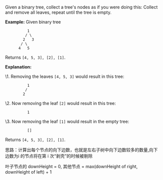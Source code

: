 Given a binary tree, collect a tree's nodes as if you were doing this: Collect and remove all leaves, repeat until the tree is empty.

**Example:**
Given binary tree 

```
          1
         / \
        2   3
       / \     
      4   5    

```

Returns `[4, 5, 3], [2], [1]`.

**Explanation:**

\1. Removing the leaves `[4, 5, 3]` would result in this tree:

```
          1
         / 
        2          

```

\2. Now removing the leaf `[2]` would result in this tree:

```
          1          

```

\3. Now removing the leaf `[1]` would result in the empty tree:

```
          []         

```

Returns `[4, 5, 3], [2], [1]`.

思路：计算出每个节点的向下边数，也就是左右子树中向下边数较多的数量,向下边数为i 的节点将在第 i 次“剥壳”的时候被剔除

叶子节点的 downHeight = 0, 其他节点 = max(downHeight of right, downHeight of left) + 1